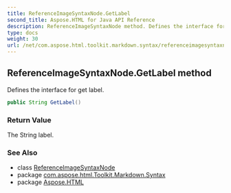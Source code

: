 ```yaml
---
title: ReferenceImageSyntaxNode.GetLabel
second_title: Aspose.HTML for Java API Reference
description: ReferenceImageSyntaxNode method. Defines the interface for get label
type: docs
weight: 30
url: /net/com.aspose.html.toolkit.markdown.syntax/referenceimagesyntaxnode/getlabel/
---
```

## ReferenceImageSyntaxNode.GetLabel method

Defines the interface for get label.

```java
public String GetLabel()
```

### Return Value

The String label.

### See Also

* class [ReferenceImageSyntaxNode](../)
* package [com.aspose.html.Toolkit.Markdown.Syntax](../../referenceimagesyntaxnode/)
* package [Aspose.HTML](../../../)
